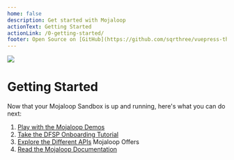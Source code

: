 ```yaml
---
home: false
description: Get started with Mojaloop
actionText: Getting Started
actionLink: /0-getting-started/
footer: Open Source on [GitHub](https://github.com/sqrthree/vuepress-theme-api), Made by [@sqrthree](https://github.com/sqrthree), Power by [vuepress](https://github.com/vuejs/vuepress).
---
```


![](/mojaloop_logo_med.png)
# Getting Started

Now that your Mojaloop Sandbox is up and running, here's what you can do next:

1. [Play with the Mojaloop Demos](/99-demos/)
1. [Take the DFSP Onboarding Tutorial](/3-guides/1_dfsp_setup/)
1. [Explore the Different APIs](/1-overview/#apis) Mojaloop Offers
1. [Read the Mojaloop Documentation](https://docs.mojaloop.io/documentation/)

<!-- This is where it all begins...

You can write anything in here.

- Maybe a quick introduction of the minimal setup you need to get a hello world up & running.
- Maybe what is needed to set up the dev environment.
- Maybe a contributing guide.

 -->
